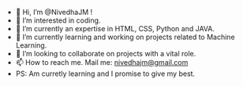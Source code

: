 - 👋 Hi, I’m @NivedhaJM !
- 👀 I’m interested in coding.
- 🌱 I’m currently an expertise in HTML, CSS, Python and JAVA.
- 🌱 I’m currently learning and working on projects related to Machine Learning.
- 💞️ I’m looking to collaborate on projects with a vital role.
- 📫 How to reach me. Mail me: nivedhajm@gmail.com
- PS: Am curretly learning and I promise to give my best. 

<!---
NivedhaJM/NivedhaJM is a ✨ special ✨ repository because its `README.md` (this file) appears on your GitHub profile.
You can click the Preview link to take a look at your changes.
--->

